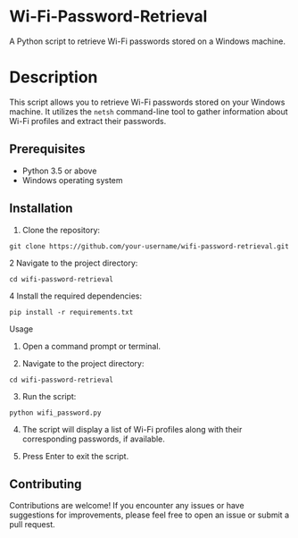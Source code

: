 # Wi-Fi-Password-Retrieval
A Python script to retrieve Wi-Fi passwords stored on a Windows machine.
# Description

This script allows you to retrieve Wi-Fi passwords stored on your Windows machine. It utilizes the `netsh` command-line tool to gather information about Wi-Fi profiles and extract their passwords.

## Prerequisites

- Python 3.5 or above
- Windows operating system

## Installation

1. Clone the repository:

```shell
git clone https://github.com/your-username/wifi-password-retrieval.git
````
   
2 Navigate to the project directory:

   ```shell
cd wifi-password-retrieval
````

4 Install the required dependencies:

````shell
pip install -r requirements.txt
````

Usage
1. Open a command prompt or terminal.

2. Navigate to the project directory:

````shell
cd wifi-password-retrieval
````
3. Run the script:

````shell
python wifi_password.py
````

4. The script will display a list of Wi-Fi profiles along with their corresponding passwords, if available.

5. Press Enter to exit the script.

## Contributing
Contributions are welcome! If you encounter any issues or have suggestions for improvements, please feel free to open an issue or submit a pull request.
